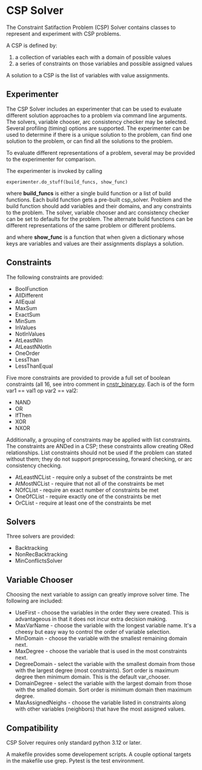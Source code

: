 # CSP Solver #

The Constraint Satifaction Problem (CSP) Solver contains classes to represent and experiment with CSP problems. 

A CSP is defined by:

1. a collection of variables each with a domain of possible values
2. a series of constraints on those variables and possible assigned values

A solution to a CSP is the list of variables with value assignments.

## Experimenter ##

The CSP Solver includes an experimenter that can be used to evaluate different solution approaches to a problem via command line arguments. The solvers, variable chooser, arc consistency checker may be selected. Several profiling (timing) options are supported. The experimenter can be used to determine if there is a unique solution to the problem, can find one solution to the problem, or can find all the solutions to the problem.

To evaluate different representations of a problem, several may be provided to the experimenter for comparison.

The experimenter is invoked by calling

	experimenter.do_stuff(build_funcs, show_func)

where **build_funcs** is either a single build function or a list of build functions.
Each build function gets a pre-built csp\_solver. Problem and the 
build function should add variables and their domains, and any constraints to the problem. The solver, variable chooser and arc consistency checker can be set to defaults for the problem. The alternate build functions can be different representations of the same problem or different problems.

and where **show_func** is a function that when given a dictionary whose keys are variables and values are their assignments displays a solution. 

## Constraints ##

The following constraints are provided:

- BoolFunction
- AllDifferent
- AllEqual
- MaxSum
- ExactSum
- MinSum
- InValues
- NotInValues
- AtLeastNIn
- AtLeastNNotIn
- OneOrder
- LessThan
- LessThanEqual

Five more constraints are provided to provide a full set of boolean constraints (all 16, see intro comment in [cnstr_binary.py](https://github.com/StoneShark/CSPSolver/blob/main/csp_solver/constraint/cnstr_binary.py). Each is of the form var1 == val1  op  var2 == val2:

- NAND
- OR
- IfThen
- XOR
- NXOR

Additionally, a grouping of constraints may be applied with list constraints. The constraints are ANDed in a CSP; these constraints allow creating ORed relationships. List constraints should not be used if the problem can stated without them; they do not support preprocessing, forward checking, or arc consistency checking.

- AtLeastNCList - require only a subset of the constraints be met
- AtMostNCList - require that not all of the constraints be met
- NOfCList - require an exact number of constraints be met
- OneOfCList - require exactly one of the constraints be met
- OrCList - require at least one of the constraints be met

## Solvers ##

Three solvers are provided:

- Backtracking
- NonRecBacktracking
- MinConflictsSolver

## Variable Chooser ##

Choosing the next variable to assign can greatly improve solver time. The following are included:

- UseFirst - choose the variables in the order they were created. This is advantageous in that it does not incur extra decision making.
- MaxVarName - choose the variable with the longest variable name. It's a cheesy but easy way to control the order of variable selection.
- MinDomain - choose the variable with the smallest remaining domain next.
- MaxDegree - choose the variable that is used in the most constraints next.
- DegreeDomain - select the variable with the smallest domain from those with the largest degree (most constraints).  Sort order is maximum degree then minimum domain. This is the default var_chooser.
- DomainDegree - select the variable with the largest domain from those with the smalled domain. Sort order is minimum domain then maximum degree.
- MaxAssignedNeighs - choose the variable listed in constraints along with other variables (neighbors) that have the most assigned values.

## Compatibility ##
CSP Solver requires only standard python 3.12 or later.

A makefile provides some developement scripts. A couple optional targets in the makefile use grep. Pytest is the test environment.
